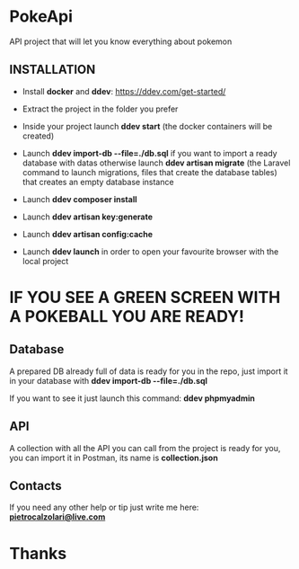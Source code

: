 # PokeApi

API project that will let you know everything about pokemon

## INSTALLATION

- Install **docker** and **ddev**: <https://ddev.com/get-started/>

- Extract the project in the folder you prefer

- Inside your project launch **ddev start** (the docker containers will be created)

- Launch **ddev import-db --file=./db.sql** if you want to import a ready database with datas otherwise launch **ddev artisan migrate** (the Laravel command to launch migrations, files that create the database tables) that creates an empty database instance
- Launch **ddev composer install**
- Launch **ddev artisan key:generate**
- Launch **ddev artisan config:cache**
- Launch **ddev launch** in order to open your favourite browser with the
local project

# IF YOU SEE A GREEN SCREEN WITH A POKEBALL YOU ARE READY!

## Database
A prepared DB already full of data is ready for you in the repo, just import it in your database with
**ddev import-db --file=./db.sql**

If you want to see it just launch this command:
**ddev phpmyadmin**

## API
A collection with all the API you can call from the project is ready for you, you can import it in Postman, its name is **collection.json**

## Contacts
If you need any other help or tip just write me here:
**pietrocalzolari@live.com**

# Thanks
